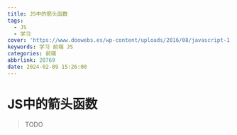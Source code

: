 ```yaml
---
title: JS中的箭头函数
tags:
  - JS
  - 学习
cover: 'https://www.doowebs.es/wp-content/uploads/2016/08/javascript-1.png'
keywords: 学习 前端 JS
categories: 前端
abbrlink: 20769
date: 2024-02-09 15:26:00
---
```


# JS中的箭头函数

> TODO
